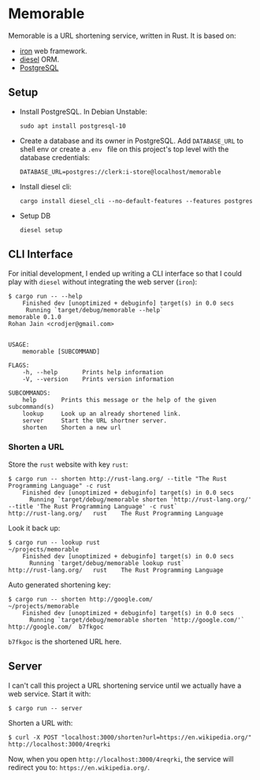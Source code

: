 # Memorable

Memorable is a URL shortening service, written in Rust. It is based on:

 - [iron](https://github.com/iron/iron) web framework.
 - [diesel](http://diesel.rs) ORM.
 - [PostgreSQL](http://postgresql.org/)

## Setup
- Install PostgreSQL. In Debian Unstable:
  ```
  sudo apt install postgresql-10
  ```
- Create a database and its owner in PostgreSQL. Add `DATABASE_URL` to shell env
  or create a `.env ` file on this project's top level with the database
  credentials:
  ```
  DATABASE_URL=postgres://clerk:i-store@localhost/memorable
  ```
- Install diesel cli:
  ```
  cargo install diesel_cli --no-default-features --features postgres
  ```
- Setup DB
  ```
  diesel setup
  ```

## CLI Interface
For initial development, I ended up writing a CLI interface so that I could play
with `diesel` without integrating the web server (`iron`):

    $ cargo run -- --help
        Finished dev [unoptimized + debuginfo] target(s) in 0.0 secs
         Running `target/debug/memorable --help`
    memorable 0.1.0
    Rohan Jain <crodjer@gmail.com>


    USAGE:
        memorable [SUBCOMMAND]

    FLAGS:
        -h, --help       Prints help information
        -V, --version    Prints version information

    SUBCOMMANDS:
        help       Prints this message or the help of the given subcommand(s)
        lookup     Look up an already shortened link.
        server     Start the URL shortner server.
        shorten    Shorten a new url

### Shorten a URL
Store the `rust` website with key `rust`:

    $ cargo run -- shorten http://rust-lang.org/ --title "The Rust Programming Language" -c rust
        Finished dev [unoptimized + debuginfo] target(s) in 0.0 secs
          Running `target/debug/memorable shorten 'http://rust-lang.org/' --title 'The Rust Programming Language' -c rust`
    http://rust-lang.org/	rust	The Rust Programming Language

Look it back up:

    $ cargo run -- lookup rust                                       ~/projects/memorable
        Finished dev [unoptimized + debuginfo] target(s) in 0.0 secs
          Running `target/debug/memorable lookup rust`
    http://rust-lang.org/	rust	The Rust Programming Language

Auto generated shortening key:

    $ cargo run -- shorten http://google.com/                        ~/projects/memorable
        Finished dev [unoptimized + debuginfo] target(s) in 0.0 secs
          Running `target/debug/memorable shorten 'http://google.com/'`
    http://google.com/	b7fkgoc

`b7fkgoc` is the shortened URL here.

## Server
I can't call this project a URL shortening service until we actually have a web
service. Start it with:

    $ cargo run -- server

Shorten a URL with:

    $ curl -X POST "localhost:3000/shorten?url=https://en.wikipedia.org/"
    http://localhost:3000/4reqrki

Now, when you open `http://localhost:3000/4reqrki`, the service will redirect
you to: `https://en.wikipedia.org/`.
